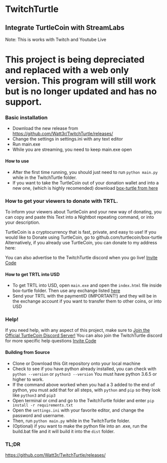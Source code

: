 TwitchTurtle
======
## Integrate TurtleCoin with StreamLabs
Note: This is works with Twitch and Youtube Live

# This project is being depreciated and replaced with a web only version. This program will still work but is no longer updated and has no support.

### Basic installation

* Download the new release from https://github.com/Watt3r/TwitchTurtle/releases/ 
* Change the settings in settings.ini with any text editor
* Run main.exe
* While you are streaming, you need to keep main.exe open

#### How to use

* After the first time running, you should just need to run `python main.py` while in the TwitchTurtle folder.
* If you want to take the TurtleCoin out of your donation wallet and into a new one, (which is highly recomended) download [box-turtle from here](https://github.com/watt3r/box-turtle)

### How to get your viewers to donate with TRTL.

To inform your viewers about TurtleCoin and your new way of donating, you can copy and paste this Text into a Nightbot repeating command, or into your description.


TurtleCoin is a cryptocurrency that is fast, private, and easy to use!
If you would like to Donate using TurtleCoin, go to github.com/turtlecoin/box-turtle
Alternatively, if you already use TurtleCoin, you can donate to my address here: <YOUR TRTL ADDRESS>

You can also advertise to the TwitchTurtle discord when you go live! [Invite Code](http://chat.twitchturtle.com)

#### How to get TRTL into USD

* To get TRTL into USD, open `main.exe` and open the `index.html` file inside box-turtle folder. Then use any exchange listed [here](http://turtleturtle.org)
* Send your TRTL with the paymentID (IMPORTANT!) and they will be in the exchange account if you want to transfer them to other coins, or into USD

### Help!

If you need help, with any aspect of this project, make sure to [Join the Official TurtleCoin Discord Server!](http://chat.turtlecoin.lol)
You can also join the TwitchTurtle discord for more specific help questions [Invite Code](http://chat.twitchturtle.com)

#### Building from Source

* Clone or Download this Git repository onto your local machine
* Check to see if you have python already installed, you can check with `python --version` or `python3 --version` You must have python 3.6.5 or higher to work.
* If the command above worked when you had a 3 added to the end of python, you must add that for all steps, with `python` and `pip` so they look like `python3` and `pip3`
* Open terminal or cmd and go to the TwitchTurtle folder and enter `pip install -r requirements.txt`
* Open the `settings.ini` with your favorite editor, and change the password and username.
* Then, run `python main.py` while in the TwitchTurtle folder.
* (Optional) if you want to make the python file into an .exe, run the build.bat file and it will build it into the `dist` folder.


### TL;DR

https://github.com/Watt3r/TwitchTurtle/releases/
